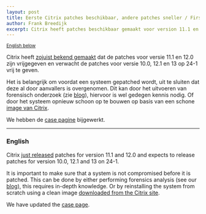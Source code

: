 ```yaml
---
layout: post
title: Eerste Citrix patches beschikbaar, andere patches sneller / First Citrix patches available, other patches available sooner
author: Frank Breedijk
excerpt: Citrix heeft patches beschikbaar gemaakt voor version 11.1 en 12.0 en verwacht de andere patches op 24-1 / Citrix has released patches for version 11.1 and 12.0 and expects to release the other patches on 24-1.
---
```

<p>
	<small><a href='{{ page.url }}#english'>English below</a></small>
</p>

Citrix heeft [zojuist bekend gemaakt](https://www.citrix.com/blogs/2020/01/19/vulnerability-update-first-permanent-fixes-available-timeline-accelerated/) dat de patches voor versie 11.1 en 12.0 zijn vrijgegeven en verwacht de patches voor versie 10.0, 12.1 en 13 op 24-1 vrij te geven. 

Het is belangrijk om voordat een systeem gepatched wordt, uit te sluiten dat deze al door aanvallers is overgenomen. Dit kan door het uitvoeren van forensisch onderzoek (zie [blog](/2020/01/15/How-to-check-your-Citrix-gateway/)), hiervoor is wel gedegen kennis nodig. Of door het systeem opnieuw schoon op te bouwen op basis van een schone [image van Citrix](https://www.citrix.com/downloads/citrix-adc/).

We hebben de [case pagine](/DIVD-2020-00001/) bijgewerkt.

<hr>

### <a href="#" name="english"></a>English

Citrix [just released](https://www.citrix.com/blogs/2020/01/19/vulnerability-update-first-permanent-fixes-available-timeline-accelerated/) patches for version 11.1 and 12.0 and expects to release patches for version 10.0, 12.1 and 13 on 24-1.

It is important to make sure that a system is not compromised before it is patched. This can be done by either performing forensics analysis (see our [blog](/2020/01/15/How-to-check-your-Citrix-gateway/)), this requires in-depth knowledge. Or by reinstalling the system from scratch using a clean image [downloaded from the Citrix site](https://www.citrix.com/downloads/citrix-adc/).

We have updated the [case page](/DIVD-2020-00001/).
